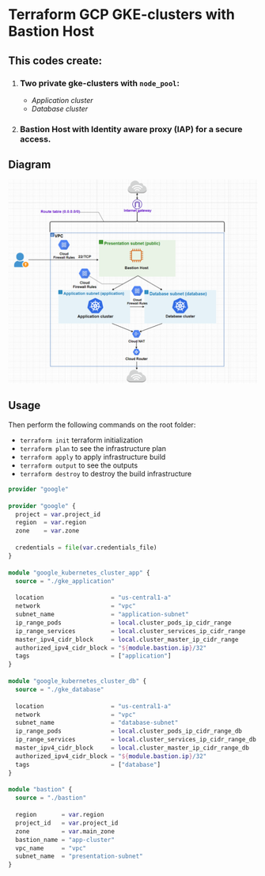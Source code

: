 # Terraform GCP GKE-clusters with Bastion Host

## This codes create:

1. ### Two private gke-clusters with `node_pool`:
    - _Application cluster_
    - _Database cluster_
2. ### Bastion Host with Identity aware proxy (IAP) for a secure access.

## **Diagram**
![](diagram/gke.png)

## **Usage**
Then perform the following commands on the root folder:
- `terraform init` terraform initialization
- `terraform plan` to see the infrastructure plan
- `terraform apply` to apply infrastructure build
- `terraform output` to see the outputs
- `terraform destroy` to destroy the build infrastructure

```terraform
provider "google"

provider "google" {
  project = var.project_id
  region  = var.region
  zone    = var.zone

  credentials = file(var.credentials_file)
}

module "google_kubernetes_cluster_app" {
  source = "./gke_application"

  location                   = "us-central1-a"
  network                    = "vpc"
  subnet_name                = "application-subnet"
  ip_range_pods              = local.cluster_pods_ip_cidr_range
  ip_range_services          = local.cluster_services_ip_cidr_range
  master_ipv4_cidr_block     = local.cluster_master_ip_cidr_range
  authorized_ipv4_cidr_block = "${module.bastion.ip}/32"
  tags                       = ["application"]
}

module "google_kubernetes_cluster_db" {
  source = "./gke_database"

  location                   = "us-central1-a"
  network                    = "vpc"
  subnet_name                = "database-subnet"
  ip_range_pods              = local.cluster_pods_ip_cidr_range_db
  ip_range_services          = local.cluster_services_ip_cidr_range_db
  master_ipv4_cidr_block     = local.cluster_master_ip_cidr_range_db
  authorized_ipv4_cidr_block = "${module.bastion.ip}/32"
  tags                       = ["database"]
}

module "bastion" {
  source = "./bastion"

  region       = var.region
  project_id   = var.project_id
  zone         = var.main_zone
  bastion_name = "app-cluster"
  vpc_name     = "vpc"
  subnet_name  = "presentation-subnet"
}

```